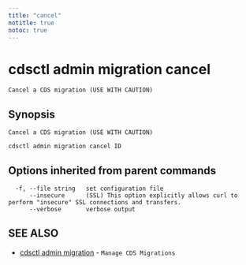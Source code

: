```yaml
---
title: "cancel"
notitle: true
notoc: true
---
```

# cdsctl admin migration cancel

`Cancel a CDS migration (USE WITH CAUTION)`

## Synopsis

`Cancel a CDS migration (USE WITH CAUTION)`

```
cdsctl admin migration cancel ID
```

## Options inherited from parent commands

```
  -f, --file string   set configuration file
      --insecure      (SSL) This option explicitly allows curl to perform "insecure" SSL connections and transfers.
      --verbose       verbose output
```

## SEE ALSO

* [cdsctl admin migration](/docs/components/cdsctl/admin/migration/)	 - `Manage CDS Migrations`

